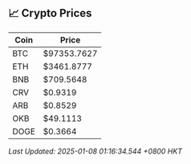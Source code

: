 ## 📈 Crypto Prices

| Coin | Price |
| ---- | ----- |
| BTC | $97353.7627 |
| ETH | $3461.8777 |
| BNB | $709.5648 |
| CRV | $0.9319 |
| ARB | $0.8529 |
| OKB | $49.1113 |
| DOGE | $0.3664 |

_Last Updated: 2025-01-08 01:16:34.544 +0800 HKT_